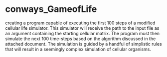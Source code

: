 # conways_GameofLife
creating a program capable of executing the first 100 steps of a modified cellular life simulator.  This simulator will receive the path to the input file as an argument containing the starting cellular matrix.  The program must then simulate the next 100 time-steps based on the algorithm discussed in the attached document.  The simulation is guided by a handful of simplistic rules that will result in a seemingly complex simulation of cellular organisms.
